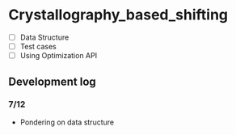 # Crystallography_based_shifting
- [ ] Data Structure
- [ ] Test cases
- [ ] Using Optimization API

## Development log
### 7/12
* Pondering on data structure

